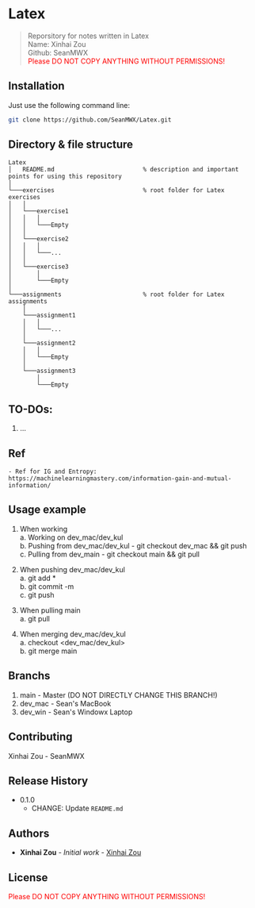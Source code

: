# Latex

> Reporsitory for notes written in Latex  
> Name: Xinhai Zou  
> Github: SeanMWX  
> <font color="red">Please DO NOT COPY ANYTHING WITHOUT PERMISSIONS!</font>

## Installation 

Just use the following command line:
```sh
git clone https://github.com/SeanMWX/Latex.git
```

## Directory & file structure

```
Latex
│   README.md                         % description and important points for using this repository
│
└───exercises                         % root folder for Latex exercises
│   │
│   └───exercise1
│   │   │   
│   │   └───Empty
│   │
│   └───exercise2
│   │   │   
│   │   └───...
│   │
│   └───exercise3
│       │   
│       └───Empty
│    
└───assignments                       % root folder for Latex assignments
    │
    └───assignment1
    │   │   
    │   └───...
    │
    └───assignment2
    │   │   
    │   └───Empty
    │
    └───assignment3
        │   
        └───Empty
```

## TO-DOs:
1. ...

## Ref
	- Ref for IG and Entropy: https://machinelearningmastery.com/information-gain-and-mutual-information/  

## Usage example

1. When working  
 a. Working on dev_mac/dev_kul  
 b. Pushing from dev_mac/dev_kul - git checkout dev_mac && git push  
 c. Pulling from dev_main        - git checkout main && git pull  
   
2. When pushing dev_mac/dev_kul  
 a. git add *  
 b. git commit -m <messages>  
 c. git push  
   
3. When pulling main  
 a. git pull  
  
4. When merging dev_mac/dev_kul  
 a. checkout <dev_mac/dev_kul>  
 b. git merge main  

## Branchs

1. main    - Master (DO NOT DIRECTLY CHANGE THIS BRANCH!)  
2. dev_mac - Sean's MacBook  
3. dev_win - Sean's Windowx Laptop

## Contributing 

Xinhai Zou - SeanMWX

## Release History 

* 0.1.0
    * CHANGE: Update `README.md`  
 
## Authors

* **Xinhai Zou** - *Initial work* - [Xinhai Zou](https://seanzou.com)

## License 

<font color="red">Please DO NOT COPY ANYTHING WITHOUT PERMISSIONS!</font>
